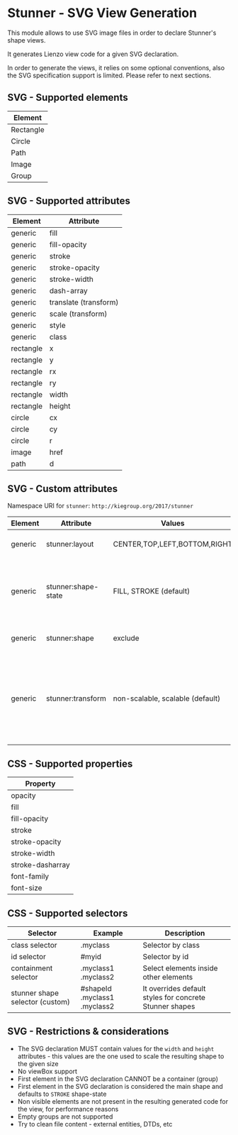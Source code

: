 Stunner - SVG View Generation
==============================

This module allows to use SVG image files in order to declare Stunner's shape views.

It generates Lienzo view code for a given SVG declaration.

In order to generate the views, it relies on some optional conventions, also the SVG specification support is limited. Please refer to next sections.

SVG - Supported elements
--------------------------

| Element |
| ------------- |
| Rectangle |
| Circle |
| Path |
| Image |
| Group |


SVG - Supported attributes
--------------------------

| Element  | Attribute |
| ------------- | ------------- |
| generic  | fill  |
| generic  | fill-opacity  |
| generic  | stroke  |
| generic  | stroke-opacity  |
| generic  | stroke-width  |
| generic  | dash-array  |
| generic  | translate (transform)  |
| generic  | scale (transform)  |
| generic  | style  |
| generic  | class  |
| rectangle  | x  |
| rectangle  | y  |
| rectangle  | rx  |
| rectangle  | ry  |
| rectangle  | width  |
| rectangle  | height  |
| circle  | cx  |
| circle  | cy  |
| circle  | r  |
| image   | href  |
| path  | d  |

SVG - Custom attributes
--------------------------

Namespace URI for `stunner`: `http://kiegroup.org/2017/stunner`

| Element  | Attribute | Values | Description |
| ------------- | ------------- | ------------- | ------------- |
| generic  | stunner:layout  | CENTER,TOP,LEFT,BOTTOM,RIGHT | The layout position inside the parent shape |
| generic  | stunner:shape-state  | FILL, STROKE (default) | Indicates which is the shape used for displaying the different states and the attributes to use (fill/stroke attributes) |
| generic  | stunner:shape  | exclude | Excludes the code generation for the shape |
| generic  | stunner:transform  | non-scalable, scalable (default) | Specifies whether the children shape will be transformed (translated/scaled) when the parent is being transformed (eg: when a user resize a shape from the UI) |

CSS - Supported properties
--------------------------

| Property |
| ------------- |
| opacity |
| fill |
| fill-opacity |
| stroke |
| stroke-opacity |
| stroke-width |
| stroke-dasharray |
| font-family |
| font-size |

CSS - Supported selectors
--------------------------

| Selector  | Example | Description |
| ------------- | ------------- | ------------- |
| class selector | .myclass | Selector by class |
| id selector | #myid | Selector by id |
| containment selector | .myclass1 .myclass2 | Select elements inside other elements |
| stunner shape selector (custom) | #shapeId .myclass1 .myclass2 | It overrides default styles for concrete Stunner shapes |


SVG - Restrictions & considerations
--------------------------------------
* The SVG declaration MUST contain values for the `width` and `height` attributes - this values are the one used to scale the resulting shape to the given size
* No viewBox support
* First element in the SVG declaration CANNOT be a container (group)
* First element in the SVG declaration is considered the main shape and defaults to `STROKE` shape-state
* Non visible elements are not present in the resulting generated code for the view, for performance reasons
* Empty groups are not supported
* Try to clean file content - external entities, DTDs, etc
